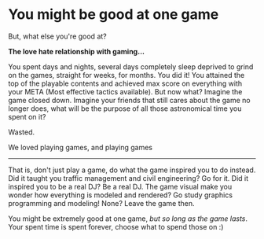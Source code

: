 # You might be good at one game

But, what else you're good at?

**The love hate relationship with gaming...**

You spent days and nights, several days completely sleep 
deprived to grind on the games, straight for weeks, for months. You did it!
You attained the top of the playable contents and achieved max score on everything with your META (Most effective tactics available). 
But now what? Imagine the game closed down. Imagine your friends that still cares about the game no longer does, what will be the purpose of all those astronomical time you spent on it?

Wasted.

We loved playing games, and playing games  


---
That is, don't just play a game, do what the game inspired you to do instead. Did it taught you traffic management and civil engineering? Go for it. Did it inspired you to be a real DJ? Be a real DJ. The game visual make you wonder how everything is modeled and rendered? Go study graphics programming and modeling! None? Leave the game then.

You might be extremely good at one game, *but so long as the game lasts*. Your spent time is spent forever, choose what to spend those on :)
